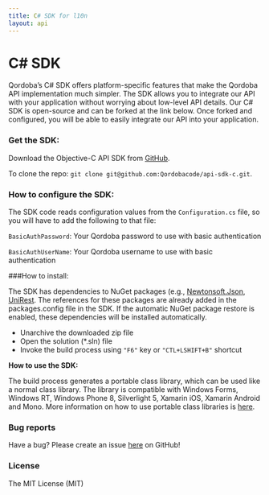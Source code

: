 ```yaml
---
title: C# SDK for l10n
layout: api
---
```


# C# SDK

Qordoba’s C# SDK offers platform-specific features that make the Qordoba API implementation much simpler. The SDK allows you to integrate our API with your application without worrying about low-level API details. Our C# SDK is open-source and can be forked at the link below. Once forked and configured, you will be able to easily integrate our API into your application.


### Get the SDK:

Download the Objective-C API SDK from [GitHub](https://github.com/Qordobacode/api-sdk-c).

To clone the repo: `git clone git@github.com:Qordobacode/api-sdk-c.git`.


### How to configure the SDK:

The SDK code reads configuration values from the `Configuration.cs` file, so you will have to add the following to that file:

`BasicAuthPassword`: Your Qordoba password to use with basic authentication

`BasicAuthUserName`: Your Qordoba username to use with basic authentication

###How to install:

The SDK has dependencies to NuGet packages (e.g., [Newtonsoft.Json](https://github.com/JamesNK/Newtonsoft.Json), [UniRest](https://github.com/Mashape/unirest-net). The references for these packages are already added in the packages.config file in the SDK. If the automatic NuGet package restore is enabled, these dependencies will be installed automatically. 

* Unarchive the downloaded zip file
* Open the solution (*.sln) file
* Invoke the build process using `"F6"` key or `"CTL+LSHIFT+B"` shortcut

**How to use the SDK:**

The build process generates a portable class library, which can be used like a normal class library. The  library is compatible with Windows Forms, Windows RT, Windows Phone 8, Silverlight 5, Xamarin iOS, Xamarin Android and Mono. More information on how to use portable class libraries is [here](https://msdn.microsoft.com/library/gg597391(v=vs.100).aspx). 


### Bug reports
Have a bug? Please create an issue [here](https://github.com/Qordobacode/api-sdk-c/issues) on GitHub! 


### License
The MIT License (MIT)

